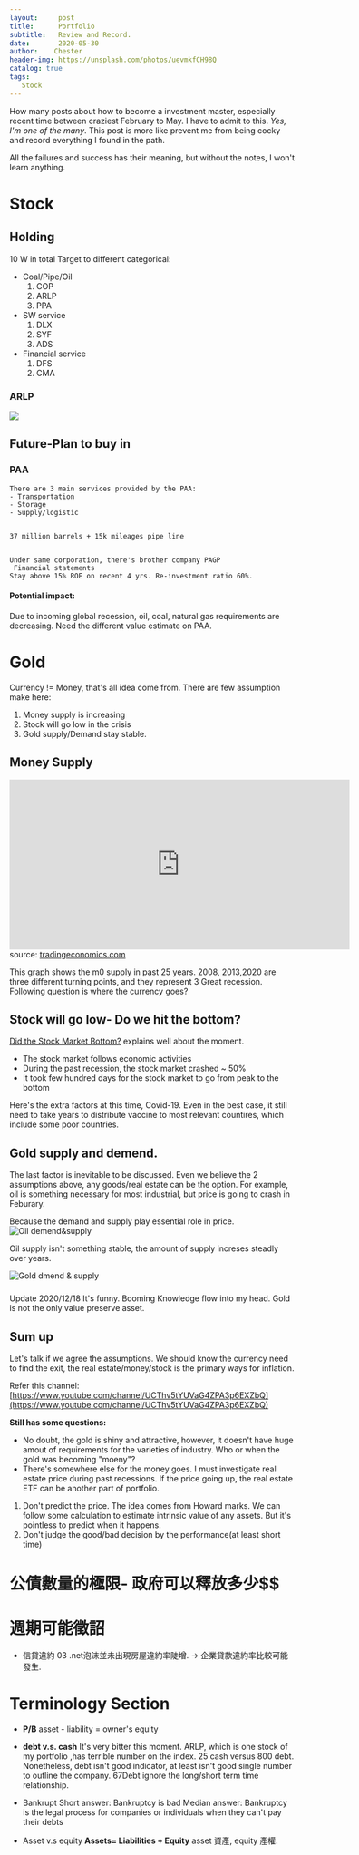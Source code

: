 ```yaml
---
layout:     post
title:      Portfolio
subtitle:   Review and Record. 
date:       2020-05-30
author:    Chester
header-img: https://unsplash.com/photos/uevmkfCH98Q
catalog: true
tags:
   Stock
---
```

How many posts about how to become a investment master, especially recent time between craziest February to May. I have to admit to this. *Yes, I'm one of the many*. This post is more like prevent me from being cocky and record everything I found in the path. 

All the failures and success has their meaning, but without the notes, I won't learn anything.



# Stock


## Holding

10 W in total
Target to different categorical: 
- Coal/Pipe/Oil
	1. COP
	2. ARLP
	3. PPA
- SW service
	1. DLX
	2. SYF
	3. ADS
- Financial service
	1. DFS
	2. CMA

### ARLP

![](https://unsplash.com/photos/uevmkfCH98Q)

## Future-Plan to buy in 
### PAA
	There are 3 main services provided by the PAA: 
	- Transportation
	- Storage
	- Supply/logistic


	37 million barrels + 15k mileages pipe line


	Under same corporation, there's brother company PAGP
	 Financial statements
	Stay above 15% ROE on recent 4 yrs. Re-investment ratio 60%. 

#### Potential impact:
Due to incoming global recession, oil, coal, natural gas requirements are decreasing.  Need the different value estimate on PAA. 

# Gold
Currency != Money, that's all idea come from. 
There are few assumption make here:

1. Money supply is increasing
2. Stock will go low in the crisis
3. Gold supply/Demand stay stable.



## Money Supply 
<iframe src='https://d3fy651gv2fhd3.cloudfront.net/embed/?s=unitedstamonsupm0&v=202005091008V20191105&d1=19950611&h=300&w=600' height='300' width='600'  frameborder='0' scrolling='no'></iframe><br />source: <a href='https://tradingeconomics.com/united-states/money-supply-m0'>tradingeconomics.com</a>

This graph shows the m0 supply in past 25 years. 2008, 2013,2020 are three different turning  points, and they represent 3 Great recession. Following question is where the currency goes? 

## Stock will go low- Do we hit the bottom?
[Did the Stock Market Bottom?](https://www.youtube.com/watch?v=jW_iwk5e5y4&t=789s) explains well about the moment. 
- The stock market follows economic activities
- During the past recession, the stock market crashed ~ 50%
- It took few hundred days for the stock market to go from peak to the bottom

Here's the extra factors at this time, Covid-19. Even in the best case, it still need to take years to distribute vaccine to most relevant countires, which include some poor countries.

## Gold supply and demend.
The last factor is inevitable to be discussed. Even we believe the 2 assumptions above, any goods/real estate can be the option. For example, oil is something necessary for most industrial, but price is going to crash in Feburary. 

Because the demand and supply play essential role in price. 
![Oil demend&supply](https://github.com/ChesterHsieh/ChesterHsieh.github.io/blob/master/img/Portfolio_oil.png?raw=true "Oil demend&supply")

Oil supply isn't something stable, the amount of supply increses steadly over years.

![Gold dmend & supply](https://github.com/ChesterHsieh/ChesterHsieh.github.io/blob/master/img/Portfolio_gold.png?raw=true)
### 
Update 2020/12/18
It's funny. Booming Knowledge flow into my head. Gold is not the only value preserve asset.  

## Sum up
Let's talk if we agree the assumptions. We should know the currency need to find the exit, the real estate/money/stock is the primary ways for inflation. 

Refer this channel: [https://www.youtube.com/channel/UCThv5tYUVaG4ZPA3p6EXZbQ](https://www.youtube.com/channel/UCThv5tYUVaG4ZPA3p6EXZbQ)

**Still has some questions:**
- No doubt, the gold is shiny and attractive, however, it doesn't have huge amout of  requirements for the varieties of industry. Who or when the gold was becoming "moeny"? 
- There's somewhere else for the money goes.  I must investigate real estate price during past recessions. If the price going up, the real estate ETF can be another part of portfolio.

 


1. Don't predict the price.
	The idea comes from Howard marks. We can follow some calculation to estimate intrinsic value of any assets. But it's pointless to predict when it happens. 
2. Don't judge the good/bad decision by the performance(at least short time)

# 公債數量的極限- 政府可以釋放多少$$

# 週期可能徵詔
- 信貸違約 03 .net泡沫並未出現房屋違約率陡增. -> 企業貸款違約率比較可能發生.

# Terminology Section
- **P/B**
asset - liability = owner's equity
- **debt v.s. cash**
It's very bitter this moment. ARLP, which is one stock of my portfolio ,has terrible number on the index. 25 cash versus 800 debt.  Nonetheless, debt isn't good indicator, at least isn't good single number to outline the company. 67Debt ignore the long/short term time relationship. 

- Bankrupt
Short answer: Bankruptcy is bad
Median answer: Bankruptcy is the legal process for companies or individuals when they can't pay their debts
- Asset v.s equity 
	**Assets= Liabilities + Equity**
  asset 資產, equity 產權.
  



<!--stackedit_data:
eyJoaXN0b3J5IjpbMTgwNDgxNDQzNiwtNTYwNDg5NDkyLC01OT
UyMzQ2NzMsOTgyMzI0Mzg4LDU1MzUxMjcxMSw4OTcxMTc1OSwx
MjMwNTU3NTQsOTE1NTY3NDAyLC00MzAwNDM1NDEsLTc2NTAyMT
IyMywxNTEyOTI4Nzk2LDU3Mjk1NDI1OSwzNzQ2ODAyNTksMzMw
MjAyNDYyLC03Mzk1NzE0NzYsMzk1ODY1Mjc1LC0xODA3NzY1OD
M2LDkxMjg4OTQ5MCwtMTc5NDcxNjkzOSwtNzg3ODU4NzA3XX0=

-->